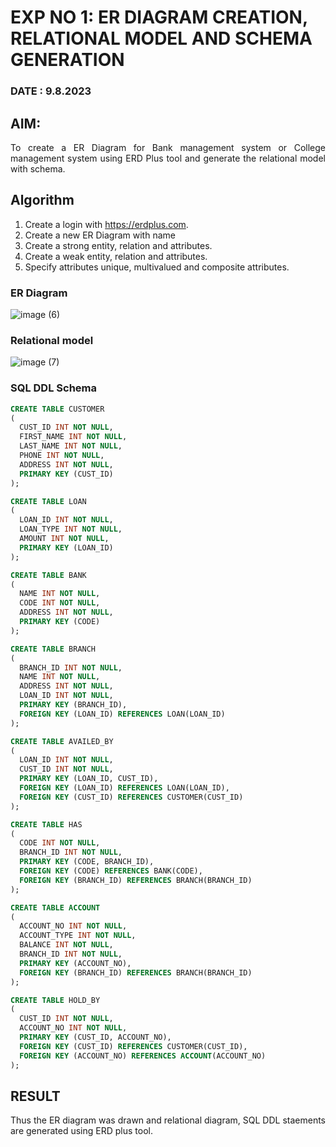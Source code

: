 # EXP NO 1: ER DIAGRAM CREATION, RELATIONAL MODEL AND SCHEMA GENERATION  
### DATE : 9.8.2023
## AIM:
<div align="justify">
   To create a ER Diagram for Bank management system or College management system using ERD Plus tool and generate the relational model with schema. 
</div>

## Algorithm
1. Create a login with https://erdplus.com.
2. Create a new ER Diagram with name
3. Create a strong entity, relation and attributes.
4. Create a weak entity, relation and attributes.
5. Specify attributes unique, multivalued and composite attributes.

### ER Diagram 
![image (6)](https://github.com/ArpanBardhan/DBMS/assets/119405037/87c91cff-549e-4f9b-852c-cdca05e2d472)


### Relational model
![image (7)](https://github.com/ArpanBardhan/DBMS/assets/119405037/e18e92b0-911b-4ffc-9bf9-050dea5bd13a)


### SQL DDL Schema 
```SQL
CREATE TABLE CUSTOMER
(
  CUST_ID INT NOT NULL,
  FIRST_NAME INT NOT NULL,
  LAST_NAME INT NOT NULL,
  PHONE INT NOT NULL,
  ADDRESS INT NOT NULL,
  PRIMARY KEY (CUST_ID)
);

CREATE TABLE LOAN
(
  LOAN_ID INT NOT NULL,
  LOAN_TYPE INT NOT NULL,
  AMOUNT INT NOT NULL,
  PRIMARY KEY (LOAN_ID)
);

CREATE TABLE BANK
(
  NAME INT NOT NULL,
  CODE INT NOT NULL,
  ADDRESS INT NOT NULL,
  PRIMARY KEY (CODE)
);

CREATE TABLE BRANCH
(
  BRANCH_ID INT NOT NULL,
  NAME INT NOT NULL,
  ADDRESS INT NOT NULL,
  LOAN_ID INT NOT NULL,
  PRIMARY KEY (BRANCH_ID),
  FOREIGN KEY (LOAN_ID) REFERENCES LOAN(LOAN_ID)
);

CREATE TABLE AVAILED_BY
(
  LOAN_ID INT NOT NULL,
  CUST_ID INT NOT NULL,
  PRIMARY KEY (LOAN_ID, CUST_ID),
  FOREIGN KEY (LOAN_ID) REFERENCES LOAN(LOAN_ID),
  FOREIGN KEY (CUST_ID) REFERENCES CUSTOMER(CUST_ID)
);

CREATE TABLE HAS
(
  CODE INT NOT NULL,
  BRANCH_ID INT NOT NULL,
  PRIMARY KEY (CODE, BRANCH_ID),
  FOREIGN KEY (CODE) REFERENCES BANK(CODE),
  FOREIGN KEY (BRANCH_ID) REFERENCES BRANCH(BRANCH_ID)
);

CREATE TABLE ACCOUNT
(
  ACCOUNT_NO INT NOT NULL,
  ACCOUNT_TYPE INT NOT NULL,
  BALANCE INT NOT NULL,
  BRANCH_ID INT NOT NULL,
  PRIMARY KEY (ACCOUNT_NO),
  FOREIGN KEY (BRANCH_ID) REFERENCES BRANCH(BRANCH_ID)
);

CREATE TABLE HOLD_BY
(
  CUST_ID INT NOT NULL,
  ACCOUNT_NO INT NOT NULL,
  PRIMARY KEY (CUST_ID, ACCOUNT_NO),
  FOREIGN KEY (CUST_ID) REFERENCES CUSTOMER(CUST_ID),
  FOREIGN KEY (ACCOUNT_NO) REFERENCES ACCOUNT(ACCOUNT_NO)
);


```

## RESULT 
<div align="justify">
Thus the ER diagram was drawn and relational diagram, SQL DDL staements are generated using ERD plus tool.
</div>
